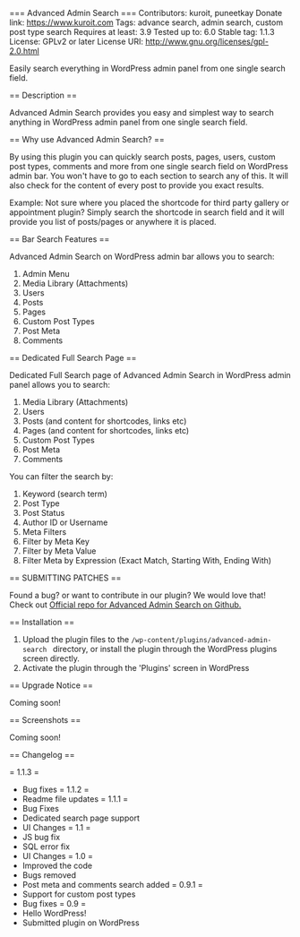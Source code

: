 === Advanced Admin Search ===
Contributors: kuroit, puneetkay
Donate link: https://www.kuroit.com
Tags: advance search, admin search, custom post type search
Requires at least: 3.9
Tested up to: 6.0
Stable tag: 1.1.3
License: GPLv2 or later
License URI: http://www.gnu.org/licenses/gpl-2.0.html

Easily search everything in WordPress admin panel from one single search field.

== Description ==

Advanced Admin Search provides you easy and simplest way to search anything in WordPress admin panel from one single search field.

== Why use Advanced Admin Search? ==

By using this plugin you can quickly search posts, pages, users, custom post types, comments and more from one single search field on WordPress admin bar.
You won't have to go to each section to search any of this. It will also check for the content of every post to provide you exact results.

Example: 
Not sure where you placed the shortcode for third party gallery or appointment plugin?
Simply search the shortcode in search field and it will provide you list of posts/pages or anywhere it is placed.

== Bar Search Features ==

Advanced Admin Search on WordPress admin bar allows you to search:

1. Admin Menu
2. Media Library (Attachments)
3. Users
4. Posts
5. Pages
6. Custom Post Types
7. Post Meta
8. Comments

== Dedicated Full Search Page ==

Dedicated Full Search page of Advanced Admin Search in WordPress admin panel allows you to search:

1. Media Library (Attachments)
2. Users
3. Posts (and content for shortcodes, links etc)
4. Pages (and content for shortcodes, links etc)
5. Custom Post Types
6. Post Meta
7. Comments

You can filter the search by:

1. Keyword (search term)
2. Post Type
3. Post Status
4. Author ID or Username
5. Meta Filters
6. Filter by Meta Key
7. Filter by Meta Value
8. Filter Meta by Expression (Exact Match, Starting With, Ending With)

== SUBMITTING PATCHES ==

Found a bug? or want to contribute in our plugin? We would love that! Check out <a href="https://github.com/Kuroit/Advanced-Admin-Search" target="_blank">Official repo for Advanced Admin Search on Github.</a>

== Installation ==

1. Upload the plugin files to the `/wp-content/plugins/advanced-admin-search ` directory, or install the plugin through the WordPress plugins screen directly.
2. Activate the plugin through the 'Plugins' screen in WordPress

== Upgrade Notice ==

Coming soon!

== Screenshots ==

Coming soon!

== Changelog ==

= 1.1.3 =
* Bug fixes
= 1.1.2 =
* Readme file updates
= 1.1.1 =
* Bug Fixes
* Dedicated search page support
* UI Changes
= 1.1 =
* JS bug fix
* SQL error fix
* UI Changes
= 1.0 =
* Improved the code
* Bugs removed
* Post meta and comments search added
= 0.9.1 =
* Support for custom post types
* Bug fixes
= 0.9 =
* Hello WordPress!
* Submitted plugin on WordPress
